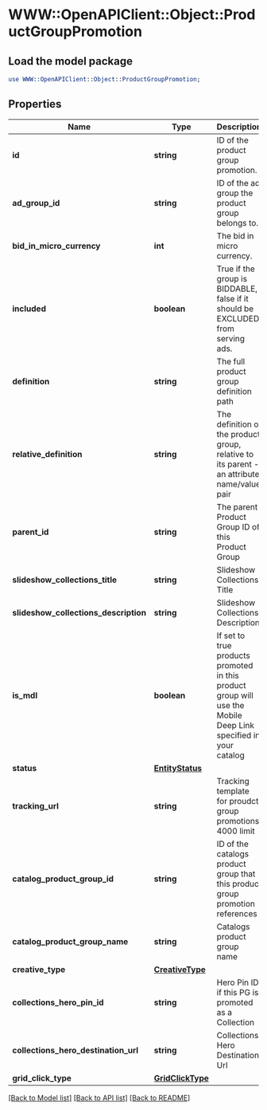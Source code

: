 # WWW::OpenAPIClient::Object::ProductGroupPromotion

## Load the model package
```perl
use WWW::OpenAPIClient::Object::ProductGroupPromotion;
```

## Properties
Name | Type | Description | Notes
------------ | ------------- | ------------- | -------------
**id** | **string** | ID of the product group promotion. | [optional] 
**ad_group_id** | **string** | ID of the ad group the product group belongs to. | [optional] 
**bid_in_micro_currency** | **int** | The bid in micro currency. | [optional] 
**included** | **boolean** | True if the group is BIDDABLE, false if it should be EXCLUDED from serving ads. | [optional] 
**definition** | **string** | The full product group definition path | [optional] 
**relative_definition** | **string** | The definition of the product group, relative to its parent - an attribute name/value pair | [optional] 
**parent_id** | **string** | The parent Product Group ID of this Product Group | [optional] 
**slideshow_collections_title** | **string** | Slideshow Collections Title | [optional] 
**slideshow_collections_description** | **string** | Slideshow Collections Description | [optional] 
**is_mdl** | **boolean** | If set to true products promoted in this product group will use the Mobile Deep Link specified in your catalog | [optional] 
**status** | [**EntityStatus**](EntityStatus.md) |  | [optional] 
**tracking_url** | **string** | Tracking template for proudct group promotions. 4000 limit | [optional] 
**catalog_product_group_id** | **string** | ID of the catalogs product group that this product group promotion references | [optional] 
**catalog_product_group_name** | **string** | Catalogs product group name | [optional] 
**creative_type** | [**CreativeType**](CreativeType.md) |  | [optional] 
**collections_hero_pin_id** | **string** | Hero Pin ID if this PG is promoted as a Collection | [optional] 
**collections_hero_destination_url** | **string** | Collections Hero Destination Url | [optional] 
**grid_click_type** | [**GridClickType**](GridClickType.md) |  | [optional] 

[[Back to Model list]](../README.md#documentation-for-models) [[Back to API list]](../README.md#documentation-for-api-endpoints) [[Back to README]](../README.md)


